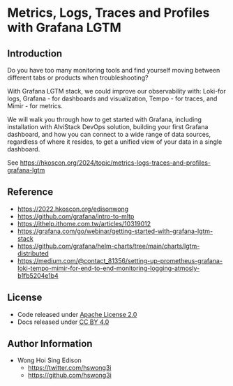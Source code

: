 # Metrics, Logs, Traces and Profiles with Grafana LGTM

## Introduction

Do you have too many monitoring tools and find yourself moving between different tabs or products when troubleshooting?

With Grafana LGTM stack, we could improve our observability with: Loki-for logs, Grafana - for dashboards and visualization, Tempo - for traces, and Mimir - for metrics.

We will walk you through how to get started with Grafana, including installation with AlviStack DevOps solution, building your first Grafana dashboard, and how you can connect to a wide range of data sources, regardless of where it resides, to get a unified view of your data in a single dashboard.

See <https://hkoscon.org/2024/topic/metrics-logs-traces-and-profiles-grafana-lgtm>

## Reference

- <https://2022.hkoscon.org/edisonwong>
- <https://github.com/grafana/intro-to-mltp>
- <https://ithelp.ithome.com.tw/articles/10319012>
- <https://grafana.com/go/webinar/getting-started-with-grafana-lgtm-stack>
- <https://github.com/grafana/helm-charts/tree/main/charts/lgtm-distributed>
- <https://medium.com/@contact_81356/setting-up-prometheus-grafana-loki-tempo-mimir-for-end-to-end-monitoring-logging-atmosly-b1fb5204e1b4>

## License

- Code released under [Apache License 2.0](LICENSE)
- Docs released under [CC BY 4.0](http://creativecommons.org/licenses/by/4.0/)

## Author Information

- Wong Hoi Sing Edison
  - <https://twitter.com/hswong3i>
  - <https://github.com/hswong3i>
